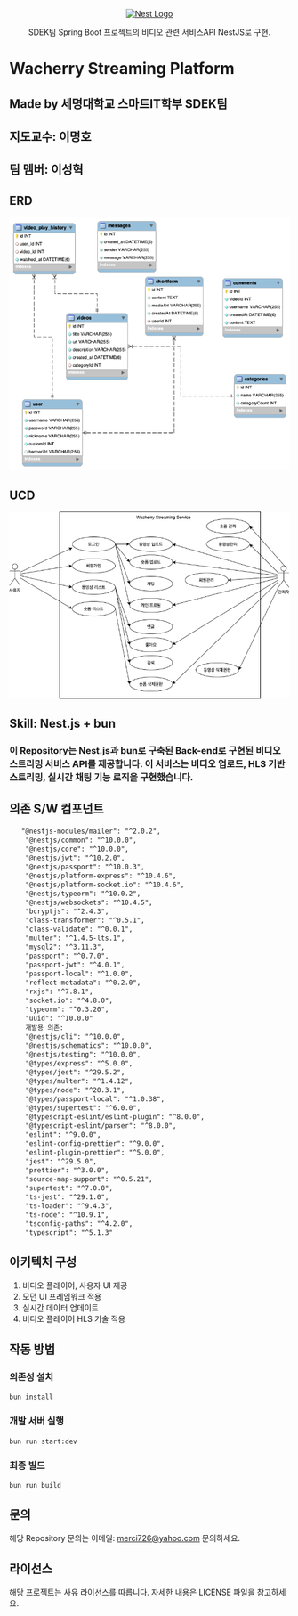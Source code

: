 <p align="center">
  <a href="http://nestjs.com/" target="blank"><img src="https://nestjs.com/img/logo-small.svg" width="120" alt="Nest Logo" /></a>
</p>
  <p align="center">SDEK팀 Spring Boot 프로젝트의 비디오 관련 서비스API NestJS로 구현.</p>

# Wacherry Streaming Platform

## Made by 세명대학교 스마트IT학부 SDEK팀

## 지도교수: 이명호

## 팀 멤버: 이성혁

## ERD

![alt text](Wacherry_ERD.png)

## UCD

![alt text](<USECASE Diagram.drawio.png>)

## Skill: Nest.js + bun

### 이 Repository는 Nest.js과 bun로 구축된 Back-end로 구현된 비디오 스트리밍 서비스 API를 제공합니다. 이 서비스는 비디오 업로드, HLS 기반 스트리밍, 실시간 채팅 기능 로직을 구현했습니다.

## 의존 S/W 컴포넌트

```
   "@nestjs-modules/mailer": "^2.0.2",
    "@nestjs/common": "^10.0.0",
    "@nestjs/core": "^10.0.0",
    "@nestjs/jwt": "^10.2.0",
    "@nestjs/passport": "^10.0.3",
    "@nestjs/platform-express": "^10.4.6",
    "@nestjs/platform-socket.io": "^10.4.6",
    "@nestjs/typeorm": "^10.0.2",
    "@nestjs/websockets": "^10.4.5",
    "bcryptjs": "^2.4.3",
    "class-transformer": "^0.5.1",
    "class-validate": "^0.0.1",
    "multer": "^1.4.5-lts.1",
    "mysql2": "^3.11.3",
    "passport": "^0.7.0",
    "passport-jwt": "^4.0.1",
    "passport-local": "^1.0.0",
    "reflect-metadata": "^0.2.0",
    "rxjs": "^7.8.1",
    "socket.io": "^4.8.0",
    "typeorm": "^0.3.20",
    "uuid": "^10.0.0"
    개발용 의존:
    "@nestjs/cli": "^10.0.0",
    "@nestjs/schematics": "^10.0.0",
    "@nestjs/testing": "^10.0.0",
    "@types/express": "^5.0.0",
    "@types/jest": "^29.5.2",
    "@types/multer": "^1.4.12",
    "@types/node": "^20.3.1",
    "@types/passport-local": "^1.0.38",
    "@types/supertest": "^6.0.0",
    "@typescript-eslint/eslint-plugin": "^8.0.0",
    "@typescript-eslint/parser": "^8.0.0",
    "eslint": "^9.0.0",
    "eslint-config-prettier": "^9.0.0",
    "eslint-plugin-prettier": "^5.0.0",
    "jest": "^29.5.0",
    "prettier": "^3.0.0",
    "source-map-support": "^0.5.21",
    "supertest": "^7.0.0",
    "ts-jest": "^29.1.0",
    "ts-loader": "^9.4.3",
    "ts-node": "^10.9.1",
    "tsconfig-paths": "^4.2.0",
    "typescript": "^5.1.3"
```

## 아키텍처 구성

1. 비디오 플레이어, 사용자 UI 제공
2. 모던 UI 프레임워크 적용
3. 실시간 데이터 업데이트
4. 비디오 플레이어 HLS 기술 적용

## 작동 방법

### 의존성 설치

```
bun install
```

### 개발 서버 실행

```
bun run start:dev
```

### 최종 빌드

```
bun run build
```

## 문의

해당 Repository 문의는 이메일: merci726@yahoo.com 문의하세요.

## 라이선스

해당 프로젝트는 사유 라이선스를 따릅니다. 자세한 내용은 LICENSE 파일을 참고하세요.
